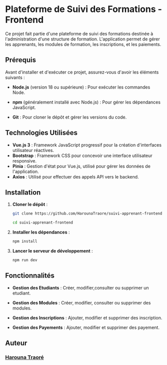 # Plateforme de Suivi des Formations - Frontend

Ce projet fait partie d'une plateforme de suivi des formations destinée à l'administration d'une structure de formation. L'application permet de gérer les apprenants, les modules de formation, les inscriptions, et les paiements.

## Prérequis

Avant d'installer et d'exécuter ce projet, assurez-vous d'avoir les éléments suivants :

- **Node.js** (version 18 ou supérieure) : Pour exécuter les commandes Node.

- **npm** (généralement installé avec Node.js) : Pour gérer les dépendances JavaScript.

- **Git** : Pour cloner le dépôt et gérer les versions du code.

## Technologies Utilisées

- **Vue.js 3** : Framework JavaScript progressif pour la création d'interfaces utilisateur réactives.
- **Bootstrap** : Framework CSS pour concevoir une interface utilisateur responsive.
- **Pinia** : Gestion d'état pour Vue.js, utilisé pour gérer les données de l'application.
- **Axios** : Utilisé pour effectuer des appels API vers le backend.

## Installation

1. **Cloner le dépôt** :

   ```bash
   git clone https://github.com/HarounaTraore/suivi-apprenant-frontend.git
   ```

   ```bash
   cd suivi-apprenant-frontend
   ```

2. **Installer les dépendances** :

   ```bash
   npm install
   ```

3. **Lancer le serveur de développement** :
   ```bash
   npm run dev
   ```

## Fonctionnalités

- **Gestion des Etudiants** : Créer, modifier,consulter ou supprimer un etudiant.

- **Gestion des Modules** : Créer, modifier, consulter ou supprimer des modules.
- **Gestion des Inscriptions** : Ajouter, modifier et supprimer des inscription.
- **Gestion des Payements** : Ajouter, modifier et supprimer des payement.

## Auteur

### [Harouna Traoré](https://github.com/HarounaTraore)
